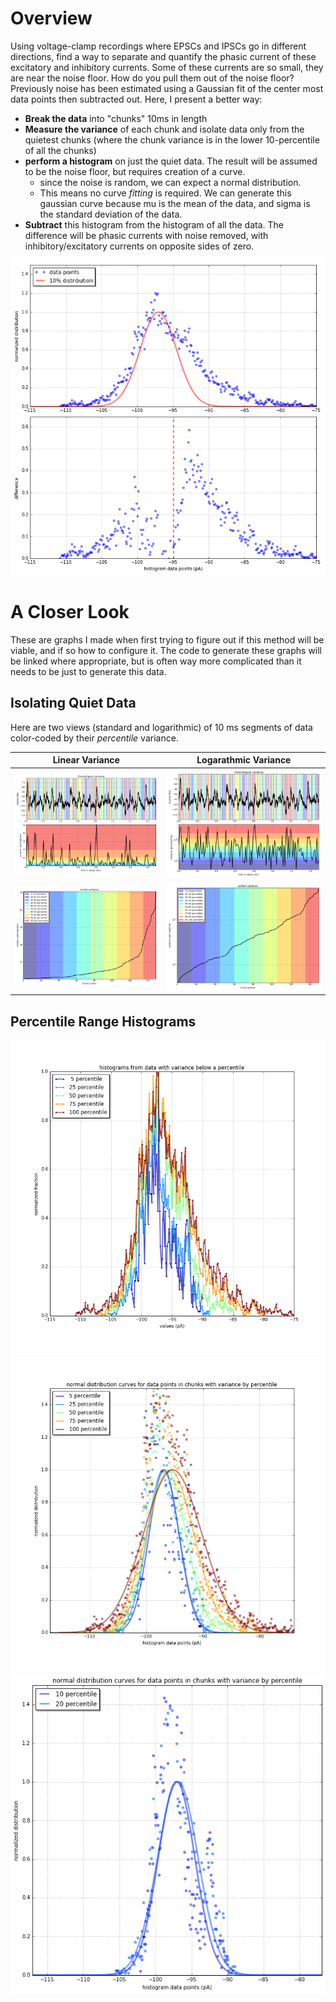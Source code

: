 # Overview

Using voltage-clamp recordings where EPSCs and IPSCs go in different directions, find a way to separate and quantify the phasic current of these excitatory and inhibitory currents. Some of these currents are so small, they are near the noise floor. How do you pull them out of the noise floor? Previously noise has been estimated using a Gaussian fit of the center most data points then subtracted out. Here, I present a better way:

 - **Break the data** into "chunks" 10ms in length
 - **Measure the variance** of each chunk and isolate data only from the quietest chunks (where the chunk variance is in the lower 10-percentile of all the chunks)
 - **perform a histogram** on just the quiet data. The result will be assumed to be the noise floor, but requires creation of a curve.
	 - since the noise is random, we can expect a normal distribution. 
	 - This means no curve _fitting_ is required. We can generate this gaussian curve because mu is the mean of the data, and sigma is the standard deviation of the data.
 - **Subtract** this histogram from the histogram of all the data. The difference will be phasic currents with noise removed, with inhibitory/excitatory currents on opposite sides of zero.

![](2016-12-16-tryout.png)

# A Closer Look
These are graphs I made when first trying to figure out if this method will be viable, and if so how to configure it. The code to generate these graphs will be linked where appropriate, but is often way more complicated than it needs to be just to generate this data.

## Isolating Quiet Data
Here are two views (standard and logarithmic) of 10 ms segments of data color-coded by their *percentile* variance.

Linear Variance | Logarathmic Variance
---|---
![](2016-12-15-variance-1-logFalse.png)|![](2016-12-15-variance-1-logTrue.png)
![](2016-12-15-variance-2-logFalse.png)|![](2016-12-15-variance-2-logTrue.png)

## Percentile Range Histograms
![](2016-12-15-percentile-histogram.png)
![](2016-12-15-percentile-fit.png)
![](2016-12-15-percentile-fitb.png)
